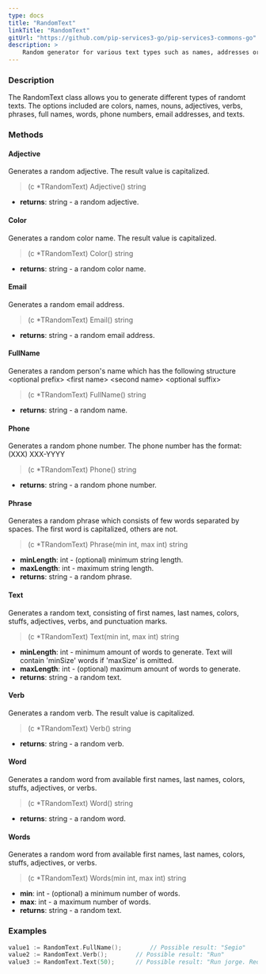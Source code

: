 ```yaml
---
type: docs
title: "RandomText"
linkTitle: "RandomText"
gitUrl: "https://github.com/pip-services3-go/pip-services3-commons-go"
description: >
    Random generator for various text types such as names, addresses or phone numbers.
---
```


### Description

The RandomText class allows you to generate different types of randomt texts. The options included are colors, names, nouns, adjectives, verbs, phrases, full names, words, phone numbers, email addresses, and texts.


### Methods

#### Adjective
Generates a random adjective.
The result value is capitalized.

> (c *TRandomText) Adjective() string 

- **returns**: string - a random adjective.

#### Color
Generates a random color name.
The result value is capitalized.

>  (c *TRandomText) Color() string

- **returns**: string - a random color name.

#### Email
Generates a random email address.

> (c *TRandomText) Email() string

- **returns**: string - a random email address.

#### FullName
Generates a random person's name which has the following structure
\<optional prefix\> \<first name\> \<second name\> \<optional suffix\>

> (c *TRandomText) FullName() string

- **returns**: string - a random name.


#### Phone
Generates a random phone number.
The phone number has the format: (XXX) XXX-YYYY

> (c *TRandomText) Phone() string

- **returns**: string -  a random phone number.


#### Phrase
Generates a random phrase which consists of few words separated by spaces.
The first word is capitalized, others are not.

> (c *TRandomText) Phrase(min int, max int) string

- **minLength**: int - (optional) minimum string length.
- **maxLength**: int -  maximum string length.
- **returns**: string -  a random phrase.

#### Text
Generates a random text, consisting of first names, last names, colors, stuffs, adjectives, verbs, and punctuation marks.

> (c *TRandomText) Text(min int, max int) string

- **minLength**: int - minimum amount of words to generate. Text will contain 'minSize' words if 'maxSize' is omitted.
- **maxLength**: int -  (optional) maximum amount of words to generate.
- **returns**: string -  a random text.

#### Verb
Generates a random verb.
The result value is capitalized.

> (c *TRandomText) Verb() string

- **returns**: string - a random verb.


#### Word
Generates a random word from available first names, last names, colors, stuffs, adjectives, or verbs.

> (c *TRandomText) Word() string

- **returns**: string - a random word.

#### Words
Generates a random word from available first names, last names, colors, stuffs, adjectives, or verbs.

> (c *TRandomText) Words(min int, max int) string

- **min**: int - (optional) a minimum number of words.
- **max**: int - a maximum number of words.
- **returns**: string - a random text.

### Examples

```go
value1 := RandomText.FullName();     	// Possible result: "Segio"
value2 := RandomText.Verb();      	// Possible result: "Run"
value3 := RandomText.Text(50);    	// Possible result: "Run jorge. Red high scream?"

```
